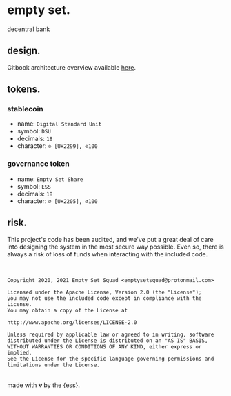 # empty set.
decentral bank

## design.
Gitbook architecture overview available [here](https://app.gitbook.com/@emptysetsquad/s/empty-set-v2/).

## tokens.
### stablecoin

- name: `Digital Standard Unit`
- symbol: `DSU`
- decimals: `18`
- character: `⊙ [U+2299], ⊙100`

### governance token

- name: `Empty Set Share`
- symbol: `ESS`
- decimals: `18`
- character: `∅ [U+2205], ∅100`

## risk.
This project's code has been audited, and we've put a great deal of care into designing the system in the most secure way possible. Even so, there is always a risk of loss of funds when interacting with the included code.

<br>

```
Copyright 2020, 2021 Empty Set Squad <emptysetsquad@protonmail.com>

Licensed under the Apache License, Version 2.0 (the "License");
you may not use the included code except in compliance with the License.
You may obtain a copy of the License at

http://www.apache.org/licenses/LICENSE-2.0

Unless required by applicable law or agreed to in writing, software
distributed under the License is distributed on an "AS IS" BASIS,
WITHOUT WARRANTIES OR CONDITIONS OF ANY KIND, either express or implied.
See the License for the specific language governing permissions and
limitations under the License.
```

<br>
made with 💔️ by the {ess}.
